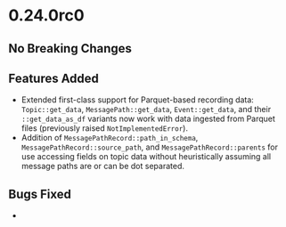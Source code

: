 # 0.24.0rc0
## No Breaking Changes

## Features Added
  - Extended first-class support for Parquet-based recording data: `Topic::get_data`, `MessagePath::get_data`, `Event::get_data`, and their `::get_data_as_df` variants now work with data ingested from Parquet files (previously raised `NotImplementedError`).
  - Addition of `MessagePathRecord::path_in_schema`, `MessagePathRecord::source_path`, and `MessagePathRecord::parents`
  for use accessing fields on topic data without heuristically assuming all message paths are or can be dot separated.

## Bugs Fixed
  - 


